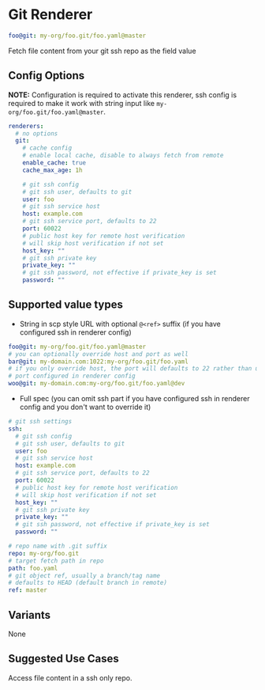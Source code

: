 # Git Renderer

```yaml
foo@git: my-org/foo.git/foo.yaml@master
```

Fetch file content from your git ssh repo as the field value

## Config Options

__NOTE:__ Configuration is required to activate this renderer, ssh config is required to make it work with string input like `my-org/foo.git/foo.yaml@master`.

```yaml
renderers:
  # no options
  git:
    # cache config
    # enable local cache, disable to always fetch from remote
    enable_cache: true
    cache_max_age: 1h

    # git ssh config
    # git ssh user, defaults to git
    user: foo
    # git ssh service host
    host: example.com
    # git ssh service port, defaults to 22
    port: 60022
    # public host key for remote host verification
    # will skip host verification if not set
    host_key: ""
    # git ssh private key
    private_key: ""
    # git ssh password, not effective if private_key is set
    password: ""
```

## Supported value types

- String in scp style URL with optional `@<ref>` suffix (if you have configured ssh in renderer config)

```yaml
foo@git: my-org/foo.git/foo.yaml@master
# you can optionally override host and port as well
bar@git: my-domain.com:1022:my-org/foo.git/foo.yaml
# if you only override host, the port will defaults to 22 rather than using
# port configured in renderer config
woo@git: my-domain.com:my-org/foo.git/foo.yaml@dev
```

- Full spec (you can omit ssh part if you have configured ssh in renderer config and you don't want to override it)

```yaml
# git ssh settings
ssh:
  # git ssh config
  # git ssh user, defaults to git
  user: foo
  # git ssh service host
  host: example.com
  # git ssh service port, defaults to 22
  port: 60022
  # public host key for remote host verification
  # will skip host verification if not set
  host_key: ""
  # git ssh private key
  private_key: ""
  # git ssh password, not effective if private_key is set
  password: ""

# repo name with .git suffix
repo: my-org/foo.git
# target fetch path in repo
path: foo.yaml
# git object ref, usually a branch/tag name
# defaults to HEAD (default branch in remote)
ref: master
```

## Variants

None

## Suggested Use Cases

Access file content in a ssh only repo.
